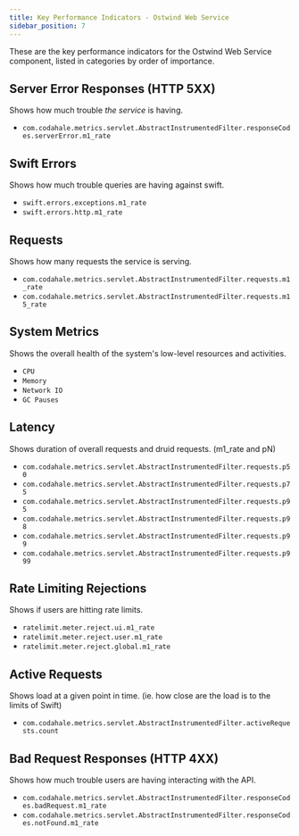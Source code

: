 ```yaml
---
title: Key Performance Indicators - Ostwind Web Service
sidebar_position: 7
---
```


[//]: # (Copyright 2024 Jiaqi Liu)

[//]: # (Licensed under the Apache License, Version 2.0 &#40;the "License"&#41;;)
[//]: # (you may not use this file except in compliance with the License.)
[//]: # (You may obtain a copy of the License at)

[//]: # (    http://www.apache.org/licenses/LICENSE-2.0)

[//]: # (Unless required by applicable law or agreed to in writing, software)
[//]: # (distributed under the License is distributed on an "AS IS" BASIS,)
[//]: # (WITHOUT WARRANTIES OR CONDITIONS OF ANY KIND, either express or implied.)
[//]: # (See the License for the specific language governing permissions and)
[//]: # (limitations under the License.)

These are the key performance indicators for the Ostwind Web Service component, listed in categories by order of
importance.

Server Error Responses (HTTP 5XX)
---------------------------------

Shows how much trouble _the service_ is having.

- `com.codahale.metrics.servlet.AbstractInstrumentedFilter.responseCodes.serverError.m1_rate`

Swift Errors
------------

Shows how much trouble queries are having against swift.

- `swift.errors.exceptions.m1_rate`
- `swift.errors.http.m1_rate`

Requests
--------

Shows how many requests the service is serving.

- `com.codahale.metrics.servlet.AbstractInstrumentedFilter.requests.m1_rate`
- `com.codahale.metrics.servlet.AbstractInstrumentedFilter.requests.m15_rate`

System Metrics
--------------

Shows the overall health of the system's low-level resources and activities.

- `CPU`
- `Memory`
- `Network IO`
- `GC Pauses`

Latency
-------

Shows duration of overall requests and druid requests. (m1_rate and pN)

- `com.codahale.metrics.servlet.AbstractInstrumentedFilter.requests.p50`
- `com.codahale.metrics.servlet.AbstractInstrumentedFilter.requests.p75`
- `com.codahale.metrics.servlet.AbstractInstrumentedFilter.requests.p95`
- `com.codahale.metrics.servlet.AbstractInstrumentedFilter.requests.p98`
- `com.codahale.metrics.servlet.AbstractInstrumentedFilter.requests.p99`
- `com.codahale.metrics.servlet.AbstractInstrumentedFilter.requests.p999`

Rate Limiting Rejections
------------------------

Shows if users are hitting rate limits.

- `ratelimit.meter.reject.ui.m1_rate`
- `ratelimit.meter.reject.user.m1_rate`
- `ratelimit.meter.reject.global.m1_rate`

Active Requests
---------------

Shows load at a given point in time. (ie. how close are the load is to the limits of Swift)

- `com.codahale.metrics.servlet.AbstractInstrumentedFilter.activeRequests.count`

Bad Request Responses (HTTP 4XX)
--------------------------------

Shows how much trouble users are having interacting with the API.

- `com.codahale.metrics.servlet.AbstractInstrumentedFilter.responseCodes.badRequest.m1_rate`
- `com.codahale.metrics.servlet.AbstractInstrumentedFilter.responseCodes.notFound.m1_rate`
